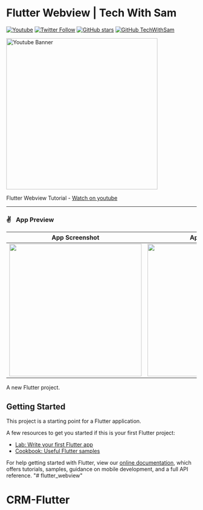 # Flutter Webview | Tech With Sam

[![Youtube](https://img.shields.io/static/v1?label=TechWithSam&message=Subscribe&logo=YouTube&color=FF0000&style=for-the-badge)](https://youtube.com/techwithsam)
[![Twitter Follow](https://img.shields.io/twitter/follow/techwithsam_?color=1DA1F2&label=Followers&logo=twitter&style=for-the-badge)](https://twitter.com/techwithsam_)
[![GitHub stars](https://img.shields.io/github/stars/techwithsam/flutter_webview.svg?style=social&label=Star)](https://github.com/techwithsam/flutter_webview)
[![GitHub TechWithSam](https://img.shields.io/github/followers/techwithsam?label=follow&style=social)](https://github.com/techwithsam)

<a href="https://youtube.com/playlist?list=PLMfrNHAjWCoB6roLO1soz6RMc5BdnU9pk"> <img height="400" alt="Youtube Banner" src="https://raw.githubusercontent.com/techwithsam/flutter_webview/master/imgs/youtube_banner.png"></a>


Flutter Webview Tutorial - [Watch on youtube](https://youtube.com/playlist?list=PLMfrNHAjWCoB6roLO1soz6RMc5BdnU9pk)

---------------------------

### ✌&ensp; App Preview

|             App Screenshot            |             App Screenshot           |
| :----------------------------------: | :----------------------------------: |
| <a href="https://youtube.com/playlist?list=PLMfrNHAjWCoB6roLO1soz6RMc5BdnU9pk" target="_blank"><img src="https://raw.githubusercontent.com/techwithsam/flutter_webview/master/imgs/flutter_01.png" width="350"></a> | <a href="https://youtube.com/playlist?list=PLMfrNHAjWCoB6roLO1soz6RMc5BdnU9pk" target="_blank"><img src="https://raw.githubusercontent.com/techwithsam/flutter_webview/master/imgs/flutter_01.png" width="350"></a> |

<!-- <grid>
<a href="https://youtube.com/playlist?list=PLMfrNHAjWCoB6roLO1soz6RMc5BdnU9pk"> <img height="600" alt="App Screenshot" src="https://raw.githubusercontent.com/techwithsam/flutter_webview/master/imgs/flutter_01.png"></a>
<a href="https://youtube.com/playlist?list=PLMfrNHAjWCoB6roLO1soz6RMc5BdnU9pk"> <img height="600" alt="App Screenshot" src="https://raw.githubusercontent.com/techwithsam/flutter_webview/master/imgs/flutter_01.png"></a>
</grid> -->


A new Flutter project.

## Getting Started

This project is a starting point for a Flutter application.

A few resources to get you started if this is your first Flutter project:

- [Lab: Write your first Flutter app](https://flutter.dev/docs/get-started/codelab)
- [Cookbook: Useful Flutter samples](https://flutter.dev/docs/cookbook)

For help getting started with Flutter, view our
[online documentation](https://flutter.dev/docs), which offers tutorials,
samples, guidance on mobile development, and a full API reference.
"# flutter_webview"
# CRM-Flutter
